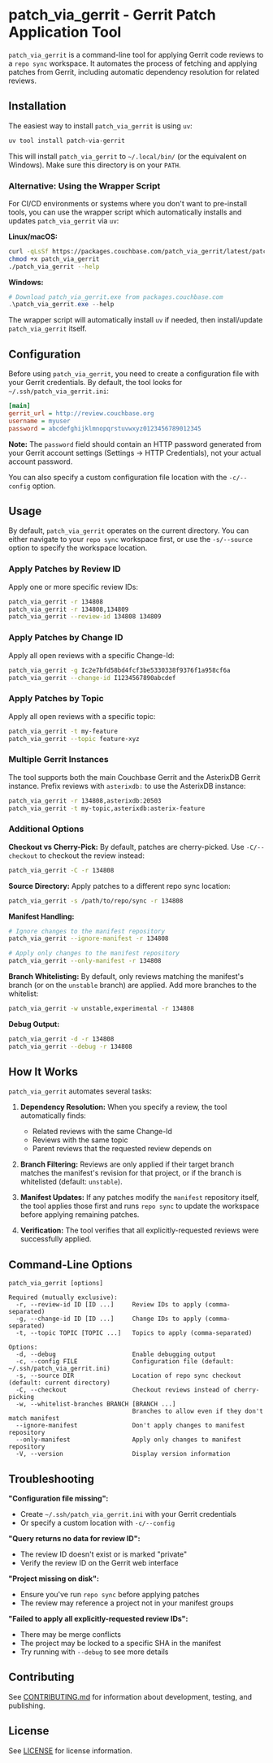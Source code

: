 # patch_via_gerrit - Gerrit Patch Application Tool

`patch_via_gerrit` is a command-line tool for applying Gerrit code reviews to a `repo sync` workspace. It automates the process of fetching and applying patches from Gerrit, including automatic dependency resolution for related reviews.

## Installation

The easiest way to install `patch_via_gerrit` is using `uv`:

```bash
uv tool install patch-via-gerrit
```

This will install `patch_via_gerrit` to `~/.local/bin/` (or the equivalent on Windows). Make sure this directory is on your `PATH`.

### Alternative: Using the Wrapper Script

For CI/CD environments or systems where you don't want to pre-install tools, you can use the wrapper script which automatically installs and updates `patch_via_gerrit` via `uv`:

**Linux/macOS:**
```bash
curl -qLsSf https://packages.couchbase.com/patch_via_gerrit/latest/patch_via_gerrit -O
chmod +x patch_via_gerrit
./patch_via_gerrit --help
```

**Windows:**
```powershell
# Download patch_via_gerrit.exe from packages.couchbase.com
.\patch_via_gerrit.exe --help
```

The wrapper script will automatically install `uv` if needed, then install/update `patch_via_gerrit` itself.

## Configuration

Before using `patch_via_gerrit`, you need to create a configuration file with your Gerrit credentials. By default, the tool looks for `~/.ssh/patch_via_gerrit.ini`:

```ini
[main]
gerrit_url = http://review.couchbase.org
username = myuser
password = abcdefghijklmnopqrstuvwxyz0123456789012345
```

**Note:** The `password` field should contain an HTTP password generated from your Gerrit account settings (Settings → HTTP Credentials), not your actual account password.

You can also specify a custom configuration file location with the `-c/--config` option.

## Usage

By default, `patch_via_gerrit` operates on the current directory. You can either navigate to your `repo sync` workspace first, or use the `-s/--source` option to specify the workspace location.

### Apply Patches by Review ID

Apply one or more specific review IDs:

```bash
patch_via_gerrit -r 134808
patch_via_gerrit -r 134808,134809
patch_via_gerrit --review-id 134808 134809
```

### Apply Patches by Change ID

Apply all open reviews with a specific Change-Id:

```bash
patch_via_gerrit -g Ic2e7bfd58bd4fcf3be5330338f9376f1a958cf6a
patch_via_gerrit --change-id I1234567890abcdef
```

### Apply Patches by Topic

Apply all open reviews with a specific topic:

```bash
patch_via_gerrit -t my-feature
patch_via_gerrit --topic feature-xyz
```

### Multiple Gerrit Instances

The tool supports both the main Couchbase Gerrit and the AsterixDB Gerrit instance. Prefix reviews with `asterixdb:` to use the AsterixDB instance:

```bash
patch_via_gerrit -r 134808,asterixdb:20503
patch_via_gerrit -t my-topic,asterixdb:asterix-feature
```

### Additional Options

**Checkout vs Cherry-Pick:**
By default, patches are cherry-picked. Use `-C/--checkout` to checkout the review instead:

```bash
patch_via_gerrit -C -r 134808
```

**Source Directory:**
Apply patches to a different repo sync location:

```bash
patch_via_gerrit -s /path/to/repo/sync -r 134808
```

**Manifest Handling:**
```bash
# Ignore changes to the manifest repository
patch_via_gerrit --ignore-manifest -r 134808

# Apply only changes to the manifest repository
patch_via_gerrit --only-manifest -r 134808
```

**Branch Whitelisting:**
By default, only reviews matching the manifest's branch (or on the `unstable` branch) are applied. Add more branches to the whitelist:

```bash
patch_via_gerrit -w unstable,experimental -r 134808
```

**Debug Output:**
```bash
patch_via_gerrit -d -r 134808
patch_via_gerrit --debug -r 134808
```

## How It Works

`patch_via_gerrit` automates several tasks:

1. **Dependency Resolution:** When you specify a review, the tool automatically finds:
   - Related reviews with the same Change-Id
   - Reviews with the same topic
   - Parent reviews that the requested review depends on

2. **Branch Filtering:** Reviews are only applied if their target branch matches the manifest's revision for that project, or if the branch is whitelisted (default: `unstable`).

3. **Manifest Updates:** If any patches modify the `manifest` repository itself, the tool applies those first and runs `repo sync` to update the workspace before applying remaining patches.

4. **Verification:** The tool verifies that all explicitly-requested reviews were successfully applied.

## Command-Line Options

```
patch_via_gerrit [options]

Required (mutually exclusive):
  -r, --review-id ID [ID ...]     Review IDs to apply (comma-separated)
  -g, --change-id ID [ID ...]     Change IDs to apply (comma-separated)
  -t, --topic TOPIC [TOPIC ...]   Topics to apply (comma-separated)

Options:
  -d, --debug                     Enable debugging output
  -c, --config FILE               Configuration file (default: ~/.ssh/patch_via_gerrit.ini)
  -s, --source DIR                Location of repo sync checkout (default: current directory)
  -C, --checkout                  Checkout reviews instead of cherry-picking
  -w, --whitelist-branches BRANCH [BRANCH ...]
                                  Branches to allow even if they don't match manifest
  --ignore-manifest               Don't apply changes to manifest repository
  --only-manifest                 Apply only changes to manifest repository
  -V, --version                   Display version information
```

## Troubleshooting

**"Configuration file missing":**
- Create `~/.ssh/patch_via_gerrit.ini` with your Gerrit credentials
- Or specify a custom location with `-c/--config`

**"Query returns no data for review ID":**
- The review ID doesn't exist or is marked "private"
- Verify the review ID on the Gerrit web interface

**"Project missing on disk":**
- Ensure you've run `repo sync` before applying patches
- The review may reference a project not in your manifest groups

**"Failed to apply all explicitly-requested review IDs":**
- There may be merge conflicts
- The project may be locked to a specific SHA in the manifest
- Try running with `--debug` to see more details

## Contributing

See [CONTRIBUTING.md](CONTRIBUTING.md) for information about development, testing, and publishing.

## License

See [LICENSE](LICENSE) for license information.
